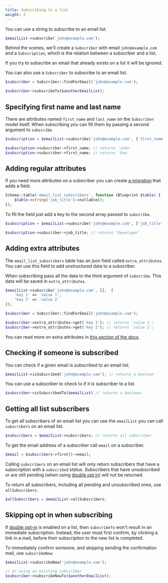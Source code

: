 ```yaml
---
title: Subscribing to a list
weight: 2
---
```


You can use a string to subscribe to an email list.

```php
$emailList->subscribe('john@example.com');
```

Behind the scenes, we'll create a `Subscriber` with email `john@example.com` and a `Subscription`, which is the relation between a subscriber and a list.

If you try to subscribe an email that already exists on a list it will be ignored.

You can also use a `Subscriber` to subscribe to an email list.

```php
$subscriber = Subscriber::findForEmail('john@example.com');

$subscriber->subscribeTo($anotherEmailList);
```

## Specifying first name and last name

There are attributes named `first_name` and `last_name` on the `Subscriber` model itself. When subscribing you can fill them by passing a second argument to `subscribe`.

```php
$subscription = $emailList->subscribe('john@example.com', ['first_name' => 'John', 'last_name' => 'Doe']);

$subscription->subscriber->first_name; // returns 'John'
$subscription->subscriber->first_name; // returns 'Doe'
```

## Adding regular attributes

If you need more attributes on a subscriber you can create [a migration](https://laravel.com/docs/master/migrations) that adds a field.

```php
Schema::table('email_list_subscribers', function (Blueprint $table) {
    $table->string('job_title')->nullable();
});
```

To fill the field just add a key to the second array passed to `subscribe`.

```php
$subscription = $emailList->subscribe('john@example.com', ['job_title' => 'Developer']);

$subscription->subscriber->job_title; // returns 'Developer'
```

## Adding extra attributes

The `email_list_subscribers` table has an json field called `extra_attributes`. You can use this field to add unstructured data to a subscriber.

When subscribing pass all the data to the third argument of `subscribe`. This data will be saved in `extra_attributes`.

```php
$emailList->subscribe('john@example.com', [],  [
    'key 1' => 'value 1',
    'key 2' => 'value 2'
]);

$subscriber = Subscriber::findForEmail('john@example.com');

$subscriber->extra_attributes->get('key 1'); // returns 'value 1';
$subscriber->extra_attributes->get('key 2'); // returns 'value 2';
```

You can read more on extra attributes in [this section of the docs](https://docs.spatie.be/laravel-email-campaigns/v1/advanced-usage/working-with-extra-attributes-on-subscribers/).

## Checking if someone is subscribed

You can check if a given email is subscribed to an email list.

```php
$emailList->isSubscribed('john@example.com'); // returns a boolean
```

You can use a subscriber to check to if it is subscriber to a list.

```php
$subscriber->isSubscribedTo($emailList) // returns a boolean;
```

## Getting all list subscribers

To get all subscribers of an email list you can use the `emailList` you can call `subscribers` on an email list.

```php
$subscribers = $emailList->subscribers; // returns all subscriber
```

To get the email address of a subscriber call `email` on a subscriber.

```php
$email = $subscribers->first()->email;
```

Calling `subscribers` on an email list will only return subscribers that have a subscription with a `subscribed` status. Subscribers that have unsubscribed or are still pending (when using [double opt in](https://docs.spatie.be/laravel-email-campaigns/v1/working-with-lists/using-double-opt-in/)) will not be returned.

To return all subscribers, including all pending and unsubscribed ones, use `allSubscribers`.

```php
$allSubscribers = $emailList->allSubscribers;
```

## Skipping opt in when subscribing

If [double opt-in](https://docs.spatie.be/laravel-email-campaigns/v1/working-with-lists/using-double-opt-in/) is enabled on a list, then `subscribeTo` won't result in an immediate subscription. Instead, the user must first confirm, by clicking a link in a mail, before their subscription to the new list is completed.

To immediately confirm someone, and skipping sending the confirmation mail, use `subscribeNow`:

```php
$emailList->subscribeNow('john@example.com');

// or using an existing subscriber
$subscriber->subscribeNowTo($anotherEmailList);
```
